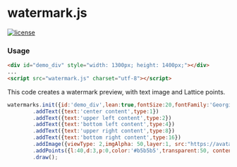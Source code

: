 watermark.js
========
[![license](https://img.shields.io/apm/l/vim-mode.svg)](https://github.com/iamcaochong/watermark.js/blob/master/LICENSE)

### Usage ###

```html
<div id="demo_div" style="width: 1300px; height: 1400px;"></div>
...
<script src="watermark.js" charset="utf-8"></script>
```

This code creates a watermark preview, with text image and Lattice points.

```javascript
watermarks.init({id:'demo_div',lean:true,fontSize:20,fontFamily:'Georgia',fontColor:'black'})
		.addText({text:'center content',type:1})
		.addText({text:'upper left content',type:2})
		.addText({text:'bottom left content',type:4})
		.addText({text:'upper right content',type:8})
		.addText({text:'bottom right content',type:16})
		.addImage({viewType: 2,imgAlpha: 50,layer:1, src:"https://avatars1.githubusercontent.com/ml/89?s=106&v=4"})
		.addPoints({l:40,d:3,p:0,color:'#b5b5b5',transparent:50, content:'01234568'})
		.draw();
```